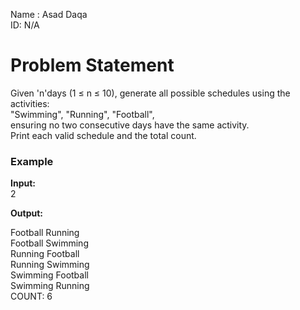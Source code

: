 
Name : Asad Daqa    
ID: N/A


# Problem Statement

Given 'n'days (1 ≤ n ≤ 10), generate all possible schedules using the activities:  
"Swimming", "Running", "Football",  
ensuring no two consecutive days have the same activity.  
Print each valid schedule and the total count.

### Example

**Input:**  
2


**Output:**  

<div>Football Running</div>
<div>Football Swimming</div>
<div>Running Football</div>
<div>Running Swimming</div>
<div>Swimming Football</div>
<div>Swimming Running</div>
COUNT: 6







